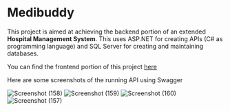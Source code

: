 # Medibuddy
This project is aimed at achieving the backend portion of an extended **Hospital Management System**. This uses ASP.NET for creating APIs (C# as programming language) and SQL Server for creating and maintaining databases.

You can find the frontend portion of this project [here](https://github.com/Suresh-Mante/MedibuddyUI)

Here are some screenshots of the running API using Swagger

![Screenshot (158)](https://user-images.githubusercontent.com/48681987/199454362-02ed5ea6-0490-4a2f-b381-ce657d88f1e8.png)
![Screenshot (159)](https://user-images.githubusercontent.com/48681987/199454370-025552c6-5c25-4412-8ba4-48d5a6dd0d19.png)
![Screenshot (160)](https://user-images.githubusercontent.com/48681987/199454372-1436aa01-790a-47f4-95ae-990200a1a08e.png)
![Screenshot (157)](https://user-images.githubusercontent.com/48681987/199454380-1321f3e2-8b49-4aa2-aeca-312a18b2e3b2.png)

